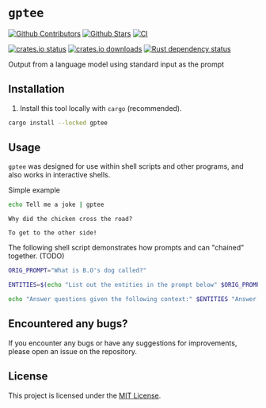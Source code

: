 # `gptee`

[![Github Contributors](https://img.shields.io/github/contributors/zurawiki/gptee.svg)](https://github.com/zurawiki/gptee/graphs/contributors)
[![Github Stars](https://img.shields.io/github/stars/zurawiki/gptee.svg)](https://github.com/zurawiki/gptee/stargazers)
[![CI](https://github.com/zurawiki/gptee/actions/workflows/ci.yml/badge.svg)](https://github.com/zurawiki/gptee/actions/workflows/ci.yml)

[![crates.io status](https://img.shields.io/crates/v/gptee.svg)](https://crates.io/crates/gptee)
[![crates.io downloads](https://img.shields.io/crates/d/gptee.svg)](https://crates.io/crates/gptee)
[![Rust dependency status](https://deps.rs/repo/github/zurawiki/gptee/status.svg)](https://deps.rs/repo/github/zurawiki/gptee)

Output from a language model using standard input as the prompt

## Installation

1. Install this tool locally with `cargo` (recommended).

```sh
cargo install --locked gptee
```

## Usage

`gptee` was designed for use within shell scripts and other programs, and also works in interactive shells.

Simple example

```sh
echo Tell me a joke | gptee
```

```
Why did the chicken cross the road?

To get to the other side!

```

The following shell script demonstrates how prompts and can "chained" together.
(TODO)

```sh
ORIG_PROMPT="What is B.O's dog called?"

ENTITIES=$(echo "List out the entities in the prompt below" $ORIG_PROMPT | gptee)

echo "Answer questions given the following context:" $ENTITIES "Answer the query below" $ORIG_PROMPT | gptee
```

## Encountered any bugs?

If you encounter any bugs or have any suggestions for improvements, please open an issue on the repository.

## License

This project is licensed under the [MIT License](./LICENSE).

